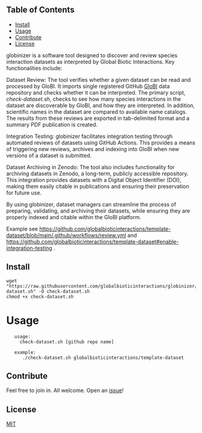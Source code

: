 ## Table of Contents

- [Install](#install)
- [Usage](#usage)
- [Contribute](#contribute)
- [License](#license)

globinizer is a software tool designed to discover and review species interaction datasets as interpreted by Global Biotic Interactions. Key functionalities include:

Dataset Review: The tool verifies whether a given dataset can be read and processed by GloBI. It imports single registered GitHub [GloBI](https://globalbioticinteractions.org) data repository and checks whether it can be interpreted. The primary script, _check-dataset.sh_, checks to see how many species interactions in the dataset are discoverable by GloBI, and how they are interpreted. In addition, scientific names in the dataset are compared to available name catalogs. The results from these reviews are exported in tab-delimited format and a summary PDF publication is created.

Integration Testing: globinizer facilitates integration testing through automated reviews of datasets using GitHub Actions. This provides a means of triggering new reviews, archives and indexing into GloBI when new versions of a dataset is submitted.

Dataset Archiving in Zenodo: The tool also includes functionality for archiving datasets in Zenodo, a long-term, publicly accessible repository. This integration provides datasets with a Digital Object Identifier (DOI), making them easily citable in publications and ensuring their preservation for future use.

By using globinizer, dataset managers can streamline the process of preparing, validating, and archiving their datasets, while ensuring they are properly indexed and citable within the GloBI platform.

Example see https://github.com/globalbioticinteractions/template-dataset/blob/main/.github/workflows/review.yml and https://github.com/globalbioticinteractions/template-dataset#enable-integration-testing .

## Install

```
wget "https://raw.githubusercontent.com/globalbioticinteractions/globinizer/main/check-dataset.sh" -O check-dataset.sh
chmod +x check-dataset.sh
```

# Usage 
```
   usage:
     check-dataset.sh [github repo name] 
 
   example:
      ./check-dataset.sh globalbioticinteractions/template-dataset
```

## Contribute

Feel free to join in. All welcome. Open an [issue](https://github.com/globalbioticinteractions/globinizer/issues)!

## License

[MIT](LICENSE)
